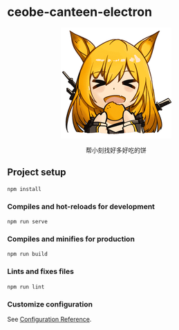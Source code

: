 # ceobe-canteen-electron

<div align="center">

![LOGO](build/image/icon.png)

帮小刻找好多好吃的饼

</div>

## Project setup

```
npm install
```

### Compiles and hot-reloads for development

```
npm run serve
```

### Compiles and minifies for production

```
npm run build
```

### Lints and fixes files

```
npm run lint
```

### Customize configuration

See [Configuration Reference](https://cli.vuejs.org/config/).
